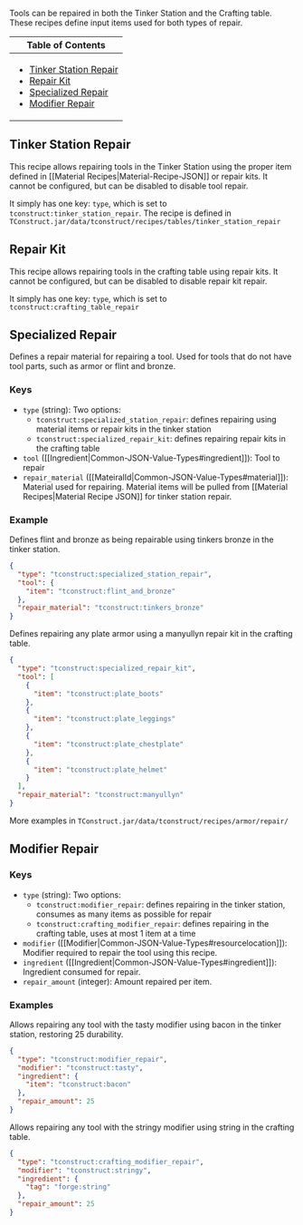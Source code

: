 Tools can be repaired in both the Tinker Station and the Crafting table. These recipes define input items used for both types of repair.

<table>
  <thead><th>Table of Contents</th></thead>
  <tbody><td>

- [Tinker Station Repair](#tinker-station-repair)
- [Repair Kit](#repair-kit)
- [Specialized Repair](#specialized-repair)
- [Modifier Repair](#modifier-repair)
</td>
</table>

## Tinker Station Repair

This recipe allows repairing tools in the Tinker Station using the proper item defined in [[Material Recipes|Material-Recipe-JSON]] or repair kits. It cannot be configured, but can be disabled to disable tool repair.

It simply has one key: `type`, which is set to `tconstruct:tinker_station_repair`. The recipe is defined in `TConstruct.jar/data/tconstruct/recipes/tables/tinker_station_repair`

## Repair Kit

This recipe allows repairing tools in the crafting table using repair kits. It cannot be configured, but can be disabled to disable repair kit repair.

It simply has one key: `type`, which is set to `tconstruct:crafting_table_repair`

## Specialized Repair

Defines a repair material for repairing a tool. Used for tools that do not have tool parts, such as armor or flint and bronze.

### Keys
* `type` (string): Two options:
    * `tconstruct:specialized_station_repair`: defines repairing using material items or repair kits in the tinker station
    * `tconstruct:specialized_repair_kit`: defines repairing repair kits in the crafting table
* `tool` ([[Ingredient|Common-JSON-Value-Types#ingredient]]): Tool to repair
* `repair_material` ([[MateiralId|Common-JSON-Value-Types#material]]): Material used for repairing. Material items will be pulled from [[Material Recipes|Material Recipe JSON]] for tinker station repair.

### Example

Defines flint and bronze as being repairable using tinkers bronze in the tinker station.

```json
{
  "type": "tconstruct:specialized_station_repair",
  "tool": {
    "item": "tconstruct:flint_and_bronze"
  },
  "repair_material": "tconstruct:tinkers_bronze"
}
```

Defines repairing any plate armor using a manyullyn repair kit in the crafting table.

```json
{
  "type": "tconstruct:specialized_repair_kit",
  "tool": [
    {
      "item": "tconstruct:plate_boots"
    },
    {
      "item": "tconstruct:plate_leggings"
    },
    {
      "item": "tconstruct:plate_chestplate"
    },
    {
      "item": "tconstruct:plate_helmet"
    }
  ],
  "repair_material": "tconstruct:manyullyn"
}
```

More examples in `TConstruct.jar/data/tconstruct/recipes/armor/repair/`

## Modifier Repair

### Keys
* `type` (string): Two options:
    * `tconstruct:modifier_repair`: defines repairing in the tinker station, consumes as many items as possible for repair
    * `tconstruct:crafting_modifier_repair`: defines repairing in the crafting table, uses at most 1 item at a time
* `modifier` ([[Modifier|Common-JSON-Value-Types#resourcelocation]]): Modifier required to repair the tool using this recipe.
* `ingredient` ([[Ingredient|Common-JSON-Value-Types#ingredient]]): Ingredient consumed for repair.
* `repair_amount` (integer): Amount repaired per item.

### Examples

Allows repairing any tool with the tasty modifier using bacon in the tinker station, restoring 25 durability.

```json
{
  "type": "tconstruct:modifier_repair",
  "modifier": "tconstruct:tasty",
  "ingredient": {
    "item": "tconstruct:bacon"
  },
  "repair_amount": 25
}
```

Allows repairing any tool with the stringy modifier using string in the crafting table.

```json
{
  "type": "tconstruct:crafting_modifier_repair",
  "modifier": "tconstruct:stringy",
  "ingredient": {
    "tag": "forge:string"
  },
  "repair_amount": 25
}
```